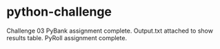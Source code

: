 # python-challenge
Challenge 03
PyBank assignment complete. Output.txt attached to show results table.
PyRoll assignment complete.
